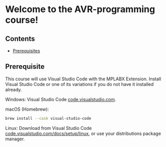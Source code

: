 # Welcome to the AVR-programming course!
## Contents
- [Prerequisites](#prerequisites)

## Prerequisite
This course will use Visual Studio Code with the MPLABX Extension. Install Visual Studio Code or one of its variations if you do not have it installed already.

Windows:
Visual Studio Code [code.visualstudio.com](https://code.visualstudio.com/).

macOS (Homebrew):
```sh
brew install --cask visual-studio-code
```

Linux:
Download from Visual Studio Code [code.visualstudio.com/docs/setup/linux](https://code.visualstudio.com/docs/setup/linux),
or use your distributions package manager.
